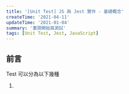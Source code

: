 ```yaml
---
title: '[Unit Test] JS 與 Jest 實作 - 基礎概念'
createTime: '2021-04-11'
updateTime: '2021-01-04'
summary: '重頭開始寫測試'
tags: [Unit Test, Jest, JavaScript]
---
```


## 前言
Test 可以分為以下幾種

1. 
